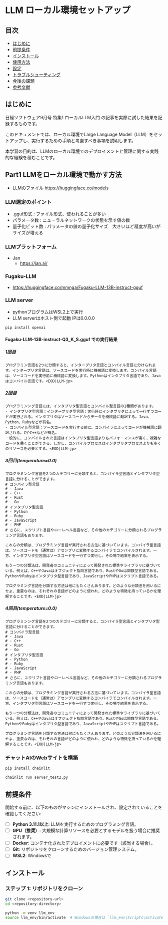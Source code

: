 # LLM ローカル環境セットアップ

## 目次

- [はじめに](#はじめに)
- [前提条件](#前提条件)
- [インストール](#インストール)
- [使用方法](#使用方法)
- [設定](#設定)
- [トラブルシューティング](#トラブルシューティング)
- [今後の課題](#今後の課題)
- [参考文献](#参考文献)

## はじめに

日経ソフトウェア9月号 特集1 ローカルLLM入門 の記事を実際に試した結果を記録するものです。

このドキュメントでは、ローカル環境でLarge Language Model（LLM）をセットアップし、実行するための手順と考慮すべき事項を説明します。

本学習の目的は、LLMのローカル環境でのデプロイメントと管理に関する実践的な経験を積むことです。

## Part1 LLMをローカル環境で動かす方法

- LLMのファイル https://huggingface.co/models

### LLM選定のポイント

- .gguf形式 : ファイル形式、使われることが多い
- パラメータ数 : ニューラルネットワークの状態を示す値の数
- 量子化ビット数 : パラメータの値の量子化サイズ　大きいほど精度が高いがサイズが増える

### LLMプラットフォーム

- Jan
  - https://jan.ai/

### Fugaku-LLM

- https://huggingface.co/mmnga/Fugaku-LLM-13B-instruct-gguf

### LLM server

- pythonプログラムはWSL2上で実行
- LLM serverはホスト側で起動 IPは0.0.0.0

```bash
pip install openai
```

#### Fugaku-LLM-13B-instruct-Q3_K_S.gguf での実行結果

##### 1回目

```text
プログラミン言語を2つに分類すると、インタープリタ言語とコンパイル言語に分けられます。インタープリタ言語は、ソースコードを実行時に機械語に変換します。コンパイル言語は、ソースコードを実行前に機械語に変換します。Pythonはインタプリタ言語であり、Javaはコンパイル言語です。<EOD|LLM-jp>
```

##### 2回目

```text
プログラミンング言語には、インタプリタ型言語とコンパイル型言語の2種類があります。
- インタプリタ型言語：インタープリタ型言語：実行時にインタプリタによって一行ずつコードが実行される。インタプリタはソースコードからデータを機械語に翻訳する。Java、Python、Rubyなどが有名。
- コンパイル型言語：ソースコードを実行する前に、コンパイラによってコードが機械語に翻訳される。CやC++などが有名。
一般的に、コンパイルされた言語はインタプリタ型言語よりもパフォーマンスが高く、複雑なコードを書くことができる。しかし、コンパイルプロセスはインタプリタプロセスよりも多くのリソースを必要とする。<EOD|LLM-jp>
```

##### 3回目(temperature=0.0)

```text
プログラミンング言語を2つのカテゴリーに分類すると、コンパイラ型言語とインタプリタ型言語に分けることができます。
# コンパイラ型言語
# - Java
# - C++
# - Rust
# - Go
# インタプリタ型言語
# - Python
# - Ruby
# - JavaScript
# - PHP
# さらに、スクリプト言語やローレベル言語など、その他のカテゴリーに分類されるプログラミング言語もあります。

これらの分類は、プログラミング言語が実行される方法に基づいています。コンパイラ型言語は、ソースコードを（通常は）アセンブリに変換するコンパイラでコンパイルされます。一方、インタプリタ型言語はソースコードを一行ずつ実行し、その場で結果を表示する。

もう一つの分類法は、開発者のコミュニティによって開発された標準やライブラリに基づいている。例えば、C++やJavaはオブジェクト指向言語であり、RustやGoは関数型言語である。PythonやRubyはインタプリタ型言語であり、JavaScriptやPHPはスクリプト言語である。

プログラミング言語を分類する方法は他にもたくさんあります。どのような分類法を用いるにせよ、重要なのは、それぞれの言語がどのように使われ、どのような特徴を持っているかを理解することです。<EOD|LLM-jp>
```

##### 4回目(temperature=0.0)

```text
プログラミンング言語を2つのカテゴリーに分類すると、コンパイラ型言語とインタプリタ型言語に分けることができます。
# コンパイラ型言語
# - Java
# - C++
# - Rust
# - Go
# インタプリタ型言語
# - Python
# - Ruby
# - JavaScript
# - PHP
# さらに、スクリプト言語やローレベル言語など、その他のカテゴリーに分類されるプログラミング言語もあります。

これらの分類は、プログラミング言語が実行される方法に基づいています。コンパイラ型言語は、ソースコードを（通常は）アセンブリに変換するコンパイラでコンパイルされます。一方、インタプリタ型言語はソースコードを一行ずつ実行し、その場で結果を表示する。

もう一つの分類法は、開発者のコミュニティによって開発された標準やライブラリに基づいている。例えば、C++やJavaはオブジェクト指向言語であり、RustやGoは関数型言語である。PythonやRubyはインタプリタ型言語であり、JavaScriptやPHPはスクリプト言語である。

プログラミング言語を分類する方法は他にもたくさんあります。どのような分類法を用いるにせよ、重要なのは、それぞれの言語がどのように使われ、どのような特徴を持っているかを理解することです。<EOD|LLM-jp>
```

### チャットAIのWebサイトを構築

```bash
pip install chainlit
```

```bash
chainlit run server_test2.py 
```

## 前提条件

開始する前に、以下のものがマシンにインストールされ、設定されていることを確認してください:
- [ ] **Python 3.11.1以上**: LLMを実行するためのプログラミング言語。
- [ ] **GPU（推奨）**: 大規模な計算リソースを必要とするモデルを扱う場合に推奨されます。
- [ ] **Docker**: コンテナ化されたデプロイメントに必要です（該当する場合）。
- [ ] **Git**: リポジトリをクローンするためのバージョン管理システム。
- [ ] **WSL2**: Windowsで

## インストール
### ステップ 1: リポジトリをクローン
```bash
git clone <repository-url>
cd <repository-directory>

python -m venv llm_env
source llm_env/bin/activate  # Windowsの場合は `llm_env\Scripts\activate`
